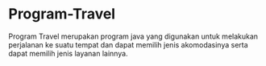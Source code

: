 # Program-Travel
Program Travel merupakan program java yang digunakan untuk melakukan perjalanan ke suatu tempat dan dapat memilih jenis akomodasinya serta dapat memilih jenis layanan lainnya.
